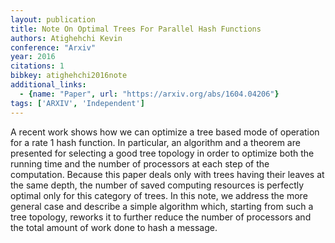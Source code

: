 ```yaml
---
layout: publication
title: Note On Optimal Trees For Parallel Hash Functions
authors: Atighehchi Kevin
conference: "Arxiv"
year: 2016
citations: 1
bibkey: atighehchi2016note
additional_links:
  - {name: "Paper", url: "https://arxiv.org/abs/1604.04206"}
tags: ['ARXIV', 'Independent']
---
```

A recent work shows how we can optimize a tree based mode of operation for a
rate 1 hash function. In particular, an algorithm and a theorem are presented
for selecting a good tree topology in order to optimize both the running time
and the number of processors at each step of the computation. Because this
paper deals only with trees having their leaves at the same depth, the number
of saved computing resources is perfectly optimal only for this category of
trees. In this note, we address the more general case and describe a simple
algorithm which, starting from such a tree topology, reworks it to further
reduce the number of processors and the total amount of work done to hash a
message.
